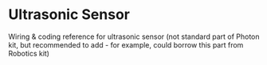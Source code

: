 # Ultrasonic Sensor

Wiring & coding reference for ultrasonic sensor \(not standard part of Photon kit, but recommended to add - for example, could borrow this part from Robotics kit\)

